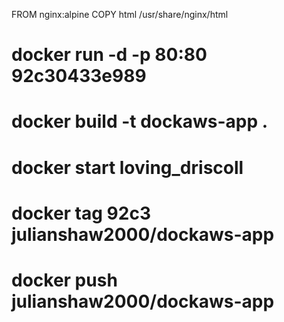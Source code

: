 FROM nginx:alpine
COPY html /usr/share/nginx/html
# docker run -d -p 80:80 92c30433e989
# docker build -t dockaws-app .
# docker start loving_driscoll
# docker tag 92c3 julianshaw2000/dockaws-app
# docker push julianshaw2000/dockaws-app
